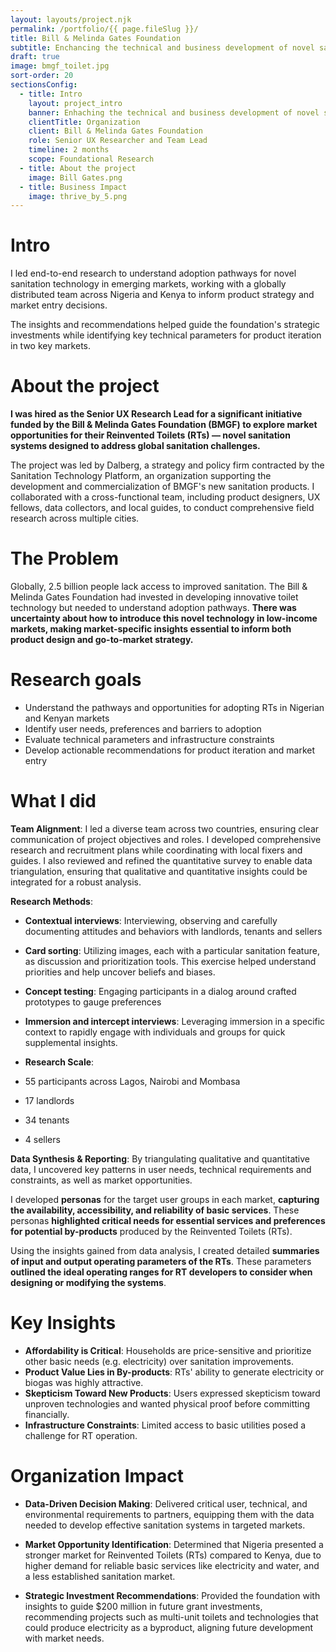 ```yaml
---
layout: layouts/project.njk
permalink: /portfolio/{{ page.fileSlug }}/
title: Bill & Melinda Gates Foundation
subtitle: Enchancing the technical and business development of novel sanitation systems. (Coming soon)
draft: true
image: bmgf_toilet.jpg
sort-order: 20
sectionsConfig:
  - title: Intro
    layout: project_intro
    banner: Enhaching the technical and business development of novel sanitation systems
    clientTitle: Organization
    client: Bill & Melinda Gates Foundation
    role: Senior UX Researcher and Team Lead
    timeline: 2 months
    scope: Foundational Research
  - title: About the project
    image: Bill Gates.png
  - title: Business Impact
    image: thrive_by_5.png
---
```

# Intro
I led end-to-end research to understand adoption pathways for novel sanitation technology in emerging markets, working with a globally distributed team across Nigeria and Kenya to inform product strategy and market entry decisions.

The insights and recommendations helped guide the foundation's strategic investments while identifying key technical parameters for product iteration in two key markets.



# About the project
**I was hired as the Senior UX Research Lead for a significant initiative funded by the Bill & Melinda Gates Foundation (BMGF) to explore market opportunities for their Reinvented Toilets (RTs) — novel sanitation systems designed to address global sanitation challenges.** 

The project was led by Dalberg, a strategy and policy firm contracted by the Sanitation Technology Platform, an organization supporting the development and commercialization of BMGF's new sanitation products. I collaborated with a cross-functional team, including product designers, UX fellows, data collectors, and local guides, to conduct comprehensive field research across multiple cities.


# The Problem
Globally, 2.5 billion people lack access to improved sanitation. The Bill & Melinda Gates Foundation had invested in developing innovative toilet technology but needed to understand adoption pathways. **There was uncertainty about how to introduce this novel technology in low-income markets, making market-specific insights essential to inform both product design and go-to-market strategy.**

# Research goals
- Understand the pathways and opportunities for adopting RTs in Nigerian and Kenyan markets
- Identify user needs, preferences and barriers to adoption
- Evaluate technical parameters and infrastructure constraints
- Develop actionable recommendations for product iteration and market entry



# What I did
**Team Alignment**: I led a diverse team across two countries, ensuring clear communication of project objectives and roles. I developed comprehensive research and recruitment plans while coordinating with local fixers and guides. I also reviewed and refined the quantitative survey to enable data triangulation, ensuring that qualitative and quantitative insights could be integrated for a robust analysis.
  
**Research Methods**:
- **Contextual interviews**: Interviewing, observing and carefully documenting attitudes and behaviors with landlords, tenants and sellers
- **Card sorting**: Utilizing images, each with a particular sanitation feature, as discussion and prioritization tools. This exercise helped understand priorities and help uncover beliefs and biases.
- **Concept testing**: Engaging participants in a dialog around crafted prototypes to gauge preferences
- **Immersion and intercept interviews**: Leveraging immersion in a specific context to rapidly engage with individuals and groups for quick supplemental insights.



- **Research Scale**:
- 55 participants across Lagos, Nairobi and Mombasa
- 17 landlords
- 34 tenants
- 4 sellers

**Data Synthesis & Reporting**: By triangulating qualitative and quantitative data, I uncovered key patterns in user needs, technical requirements and constraints, as well as market opportunities.
  
I developed **personas** for the target user groups in each market, **capturing the availability, accessibility, and reliability of basic services**. These personas **highlighted critical needs for essential services and preferences for potential by-products** produced by the Reinvented Toilets (RTs).

Using the insights gained from data analysis, I created detailed **summaries of input and output operating parameters of the RTs**. These parameters **outlined the ideal operating ranges for RT developers to consider when designing or modifying the systems**. 


# Key Insights
- **Affordability is Critical**: Households are price-sensitive and prioritize other basic needs (e.g. electricity) over sanitation improvements.
- **Product Value Lies in By-products**: RTs' ability to generate electricity or biogas was highly attractive.
- **Skepticism Toward New Products**: Users expressed skepticism toward unproven technologies and wanted physical proof before committing financially.
- **Infrastructure Constraints**: Limited access to basic utilities posed a challenge for RT operation.
  

# Organization Impact
- **Data-Driven Decision Making**: Delivered critical user, technical, and environmental requirements to partners, equipping them with the data needed to develop effective sanitation systems in targeted markets.

- **Market Opportunity Identification**: Determined that Nigeria presented a stronger market for Reinvented Toilets (RTs) compared to Kenya, due to higher demand for reliable basic services like electricity and water, and a less established sanitation market.

- **Strategic Investment Recommendations**: Provided the foundation with insights to guide $200 million in future grant investments, recommending projects such as multi-unit toilets and technologies that could produce electricity as a byproduct, aligning future development with market needs.

